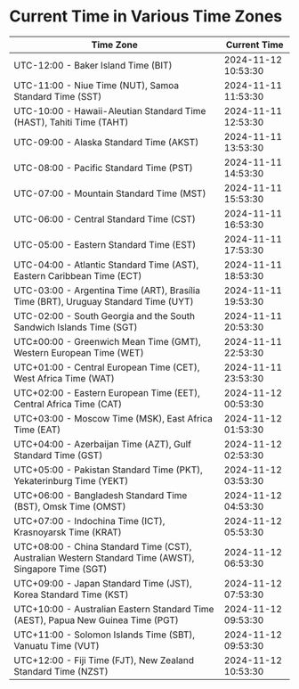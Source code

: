 # Current Time in Various Time Zones

| Time Zone | Current Time |
|-----------|--------------|
| UTC-12:00 - Baker Island Time (BIT) | 2024-11-12 10:53:30 |
| UTC-11:00 - Niue Time (NUT), Samoa Standard Time (SST) | 2024-11-11 11:53:30 |
| UTC-10:00 - Hawaii-Aleutian Standard Time (HAST), Tahiti Time (TAHT) | 2024-11-11 12:53:30 |
| UTC-09:00 - Alaska Standard Time (AKST) | 2024-11-11 13:53:30 |
| UTC-08:00 - Pacific Standard Time (PST) | 2024-11-11 14:53:30 |
| UTC-07:00 - Mountain Standard Time (MST) | 2024-11-11 15:53:30 |
| UTC-06:00 - Central Standard Time (CST) | 2024-11-11 16:53:30 |
| UTC-05:00 - Eastern Standard Time (EST) | 2024-11-11 17:53:30 |
| UTC-04:00 - Atlantic Standard Time (AST), Eastern Caribbean Time (ECT) | 2024-11-11 18:53:30 |
| UTC-03:00 - Argentina Time (ART), Brasília Time (BRT), Uruguay Standard Time (UYT) | 2024-11-11 19:53:30 |
| UTC-02:00 - South Georgia and the South Sandwich Islands Time (SGT) | 2024-11-11 20:53:30 |
| UTC±00:00 - Greenwich Mean Time (GMT), Western European Time (WET) | 2024-11-11 22:53:30 |
| UTC+01:00 - Central European Time (CET), West Africa Time (WAT) | 2024-11-11 23:53:30 |
| UTC+02:00 - Eastern European Time (EET), Central Africa Time (CAT) | 2024-11-12 00:53:30 |
| UTC+03:00 - Moscow Time (MSK), East Africa Time (EAT) | 2024-11-12 01:53:30 |
| UTC+04:00 - Azerbaijan Time (AZT), Gulf Standard Time (GST) | 2024-11-12 02:53:30 |
| UTC+05:00 - Pakistan Standard Time (PKT), Yekaterinburg Time (YEKT) | 2024-11-12 03:53:30 |
| UTC+06:00 - Bangladesh Standard Time (BST), Omsk Time (OMST) | 2024-11-12 04:53:30 |
| UTC+07:00 - Indochina Time (ICT), Krasnoyarsk Time (KRAT) | 2024-11-12 05:53:30 |
| UTC+08:00 - China Standard Time (CST), Australian Western Standard Time (AWST), Singapore Time (SGT) | 2024-11-12 06:53:30 |
| UTC+09:00 - Japan Standard Time (JST), Korea Standard Time (KST) | 2024-11-12 07:53:30 |
| UTC+10:00 - Australian Eastern Standard Time (AEST), Papua New Guinea Time (PGT) | 2024-11-12 09:53:30 |
| UTC+11:00 - Solomon Islands Time (SBT), Vanuatu Time (VUT) | 2024-11-12 09:53:30 |
| UTC+12:00 - Fiji Time (FJT), New Zealand Standard Time (NZST) | 2024-11-12 10:53:30 |
